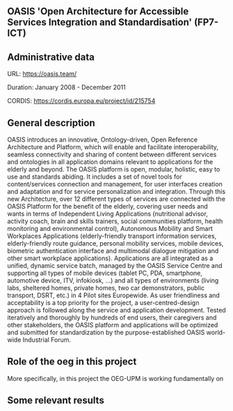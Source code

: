 ## OASIS 'Open Architecture for Accessible Services Integration and Standardisation' (FP7-ICT)



## Administrative data

URL: https://oasis.team/

Duration: January 2008 - December 2011

CORDIS: https://cordis.europa.eu/project/id/215754



## General description
OASIS introduces an innovative, Ontology-driven, Open Reference Architecture and Platform, which will enable and facilitate interoperability, seamless connectivity and sharing of content between different services and ontologies in all application domains relevant to applications for the elderly and beyond. The OASIS platform is open, modular, holistic, easy to use and standards abiding. It includes a set of novel tools for content/services connection and management, for user interfaces creation and adaptation and for service personalization and integration. Through this new Architecture, over 12 different types of services are connected with the OASIS Platform for the benefit of the elderly, covering user needs and wants in terms of Independent Living Applications (nutritional advisor, activity coach, brain and skills trainers, social communities platform, health monitoring and environmental control), Autonomous Mobility and Smart Workplaces Applications (elderly-friendly transport information services, elderly-friendly route guidance, personal mobility services, mobile devices, biometric authentication interface and multimodal dialogue mitigation and other smart workplace applications). Applications are all integrated as a unified, dynamic service batch, managed by the OASIS Service Centre and supporting all types of mobile devices (tablet PC, PDA, smartphone, automotive device, ITV, infokiosk, ...) and all types of environments (living labs, sheltered homes, private homes, two car demonstrators, public transport, DSRT, etc.) in 4 Pilot sites Europewide. As user friendliness and acceptability is a top priority for the project, a user-centred-design approach is followed along the service and application development. Tested iteratively and thoroughly by hundreds of end users, their caregivers and other stakeholders, the OASIS platform and applications will be optimized and submitted for standardization by the purpose-established OASIS world-wide Industrial Forum.


## Role of the oeg in this project
More specifically, in this project the OEG-UPM is working fundamentally on




## Some relevant results
